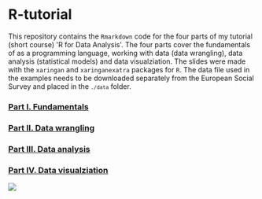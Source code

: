 # R-tutorial
This repository contains the <code>Rmarkdown</code> code for the four parts of my tutorial (short course) 'R for Data Analysis'. The four parts cover the fundamentals of  as a programming language, working with data (data wrangling), data analysis (statistical models) and data visualziation. The slides were made with the <code>xaringan</code> and <code>xaringanexatra</code> packages for <code>R</code>. The data file used in the examples needs to be downloaded separately from the European Social Survey and placed in the <code>`./data`</code> folder.

  

<h3> <a href="https://dimiter.eu/Teaching_files/R_tutorial_2025/R-Tutorial-2025-Session-1.html" target="_blank" rel="noopener noreferrer"><i class="fa-solid fa-table-columns"></i> Part I. Fundamentals </a></h3>
<h3> <a href="https://dimiter.eu/Teaching_files/R_tutorial_2025/R-Tutorial-2025-Session-2.html" target="_blank" rel="noopener noreferrer"><i class="fa-solid fa-database"></i> Part II. Data wrangling</a></h3>
<h3> <a href="https://dimiter.eu/Teaching_files/R_tutorial_2025/R-Tutorial-2025-Session-3.html" target="_blank" rel="noopener noreferrer"><i class="fa-solid fa-chart-simple"></i> Part III. Data analysis</a></h3>
<h3> <a href="https://dimiter.eu/Teaching_files/R_tutorial_2025/R-Tutorial-2025-Session-4.html" target="_blank" rel="noopener noreferrer"><i class="fa-solid fa-chart-line"></i> Part IV. Data visualziation</a></h3>


![](http://dimiter.eu/Visualizations_files/r.png)
